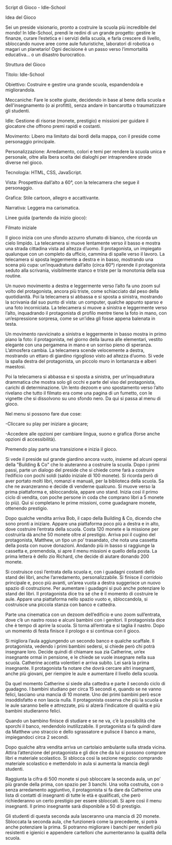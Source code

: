 Script di Gioco - Idle-School

Idea del Gioco

Sei un preside visionario, pronto a costruire la scuola più incredibile del mondo! In Idle-School, prendi le redini di un grande progetto: gestire le finanze, curare l’estetica e i servizi della scuola, e farla crescere di livello, sbloccando nuove aree come aule futuristiche, laboratori di robotica o magari un planetario! Ogni decisione è un passo verso l’immortalità educativa… o un disastro burocratico.

Struttura del Gioco





Titolo: Idle-School



Obiettivo: Costruire e gestire una grande scuola, espandendola e migliorandola.



Meccaniche: Fare le scelte giuste, decidendo in base al bene della scuola e dell'insegnamento (o ai profitti), senza andare in bancarotta o traumatizzare gli studenti.



Idle: Gestione di risorse (monete, prestigio) e missioni per guidare il giocatore che offrono premi rapidi e costanti.



Movimento: Libero ma limitato dai bordi della mappa, con il preside come personaggio principale.



Personalizzazione: Arredamento, colori e temi per rendere la scuola unica e personale, oltre alla lbera scelta dei dialoghi per intraprendere strade diverse nel gioco.



Tecnologia: HTML, CSS, JavaScript.



Vista: Prospettiva dall’alto a 60°, con la telecamera che segue il personaggio.



Grafica: Stile cartoon, allegro e accattivante.



Narrativa: Leggera ma carismatica.



Linee guida (partendo da inizio gioco):

Filmato iniziale

Il gioco inizia con uno sfondo azzurro sfumato di bianco, che ricorda un cielo limpido. La telecamera si muove lentamente verso il basso e mostra una strada cittadina vista ad altezza d’uomo. Il protagonista, un impiegato qualunque con un completo da ufficio, cammina di spalle verso il lavoro. La telecamera si sposta leggermente a destra e in basso, mostrando una scena più cupa: un’inquadratura dall’alto (circa 60°) riprende il protagonista seduto alla scrivania, visibilmente stanco e triste per la monotonia della sua routine.

Un nuovo movimento a destra e leggermente verso l’alto fa uno zoom sul volto del protagonista, ancora più triste, come schiacciato dal peso della quotidianità. Poi la telecamera si abbassa e si sposta a sinistra, mostrando la scrivania dal suo punto di vista: un computer, qualche appunto sparso e una foto incorniciata. La telecamera si muove a sinistra e leggermente verso l’alto, inquadrando il protagonista di profilo mentre tiene la foto in mano, con un’espressione sorpresa, come se un’idea gli fosse appena balenata in testa.

Un movimento ravvicinato a sinistra e leggermente in basso mostra in primo piano la foto: il protagonista, nel giorno della laurea alle elementari, vestito elegante con una pergamena in mano e un sorriso pieno di speranza. L’atmosfera cambia. La telecamera scende velocemente a destra, mostrando un ettaro di giardino rigoglioso visto ad altezza d’uomo. Si vede la spalla destra del protagonista, un piccolo muro in lontananza e alberi maestosi.

Poi la telecamera si abbassa e si sposta a sinistra, per un’inquadratura drammatica che mostra solo gli occhi e parte del viso del protagonista, carichi di determinazione. Un lento dezoom e uno spostamento verso l’alto rivelano che tutto il filmato era come una pagina di un fumetto, con le vignette che si dissolvono su uno sfondo nero. Da qui si passa al menu di gioco.

Nel menu si possono fare due cose:





  -Cliccare su play per iniziare a giocare;



  -Accedere alle opzioni per cambiare lingua, suono e grafica (forse anche opzioni di accessibilità).

Premendo play parte una transizione e inizia il gioco.

Si vede il preside sul grande giardino ancora vuoto, insieme ad alcuni operai della "Building & Co" che lo aiuteranno a costruire la scuola. Dopo i primi passi, parte un dialogo del preside che si chiede come farà a costruire l’edificio con pochi soldi (saldo iniziale di 100 monete). Si ricorda però di aver portato molti libri, romanzi e manuali, per la biblioteca della scuola. Sa che ne avanzeranno e decide di venderne qualcuno. Si muove verso la prima piattaforma e, sbloccandola, appare uno stand. Inizia così il primo ciclo di vendita, con poche persone in coda che comprano libri a 5 monete (o più). Qui si completano le prime missioni, come guadagnare monete, ottenendo prestigio.

Dopo qualche vendita arriva Bob, il capo della Building & Co, dicendo che sono pronti a iniziare. Appare una piattaforma poco più a destra e in alto, dove costruire l’entrata della scuola. Costa 120 monete e la missione per costruirla dà anche 50 monete oltre al prestigio. Arriva poi il cugino del protagonista, Matthew, un tipo un po’ trasandato, che nota una cassetta della posta con nuove donazioni. Andando più in basso si raggiunge la cassetta e, premendola, si apre il menu missioni e quello della posta. La prima lettera è dello zio Richard, che decide di aiutare donando 200 monete.

Si costruisce così l’entrata della scuola e, con i guadagni costanti dello stand dei libri, anche l’arredamento, personalizzabile. Si finisce il corridoio principale e, poco più avanti, un’area vuota a destra suggerisce un nuovo spazio di costruzione. Per aumentare i guadagni si può anche potenziare lo stand dei libri. Il protagonista dice tra sé che è il momento di costruire le aule. Appare una piattaforma nello spazio vuoto e, sbloccandola, si costruisce una piccola stanza con banco e cattedra.

Parte una cinematica con un dezoom dell’edificio e uno zoom sull’entrata, dove c’è un nastro rosso e alcuni bambini con i genitori. Il protagonista dice che è tempo di aprire la scuola. Si torna all’entrata e si taglia il nastro. Dopo un momento di festa finisce il prologo e si continua con il gioco.

Si migliora l’aula aggiungendo un secondo banco e qualche scaffale. Il protagonista, vedendo i primi bambini sedersi, si chiede però chi potrà insegnare loro. Decide quindi di chiamare sua zia Catherine, un’ex insegnante ormai in pensione, e le chiede se vuole insegnare nella sua scuola. Catherine accetta volentieri e arriva subito. Lei sarà la prima insegnante. Il protagonista fa notare che dovrà cercare altri insegnanti, anche più giovani, per riempire le aule e aumentare il livello della scuola.

Da quel momento Catherine si siede alla cattedra e parte il secondo ciclo di guadagno. I bambini studiano per circa 15 secondi e, quando se ne vanno felici, lasciano una mancia di 10 monete. Uno dei primi bambini però esce insoddisfatto e non lascia nulla. Il protagonista osserva che più la scuola e le aule saranno belle e attrezzate, più si alzerà l’indicatore di qualità e più bambini studieranno felici.

Quando un bambino finisce di studiare e se ne va, c’è la possibilità che sporchi il banco, rendendolo inutilizzabile. Il protagonista si fa quindi dare da Matthew uno straccio e dello sgrassatore e pulisce il banco a mano, impiegandoci circa 2 secondi.

Dopo qualche altra vendita arriva un cartolaio ambulante sulla strada vicina. Attira l’attenzione del protagonista e gli dice che da lui si possono comprare libri e materiale scolastico. Si sblocca così la sezione negozio: comprando materiale scolastico e mettendolo in aula si aumenta la mancia degli studenti.

Raggiunta la cifra di 500 monete si può sbloccare la seconda aula, un po’ più grande della prima, con spazio per 3 banchi. Una volta costruita, con o senza arredamento aggiuntivo, il protagonista si fa dare da Catherine una lista di contatti di insegnanti di tutte le età e qualificati, che però richiederanno un certo prestigio per essere sbloccati. Si apre così il menu insegnanti. Il primo insegnante sarà disponibile a 50 di prestigio.

Gli studenti di questa seconda aula lasceranno una mancia di 20 monete. Sbloccata la seconda aula, che funzionerà come la precedente, si potrà anche potenziare la prima. Si potranno migliorare i banchi per renderli più resistenti e igienici e appendere cartelloni che aumenteranno la qualità della scuola.
